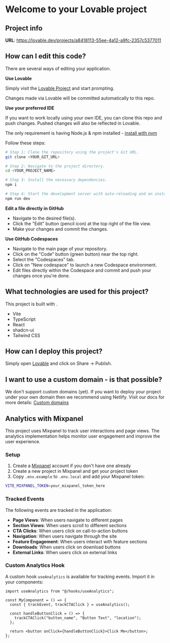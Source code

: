 # Welcome to your Lovable project

## Project info

**URL**: https://lovable.dev/projects/a8418113-55ee-4a12-a9fc-2357c5377011

## How can I edit this code?

There are several ways of editing your application.

**Use Lovable**

Simply visit the [Lovable Project](https://lovable.dev/projects/a8418113-55ee-4a12-a9fc-2357c5377011) and start prompting.

Changes made via Lovable will be committed automatically to this repo.

**Use your preferred IDE**

If you want to work locally using your own IDE, you can clone this repo and push changes. Pushed changes will also be reflected in Lovable.

The only requirement is having Node.js & npm installed - [install with nvm](https://github.com/nvm-sh/nvm#installing-and-updating)

Follow these steps:

```sh
# Step 1: Clone the repository using the project's Git URL.
git clone <YOUR_GIT_URL>

# Step 2: Navigate to the project directory.
cd <YOUR_PROJECT_NAME>

# Step 3: Install the necessary dependencies.
npm i

# Step 4: Start the development server with auto-reloading and an instant preview.
npm run dev
```

**Edit a file directly in GitHub**

- Navigate to the desired file(s).
- Click the "Edit" button (pencil icon) at the top right of the file view.
- Make your changes and commit the changes.

**Use GitHub Codespaces**

- Navigate to the main page of your repository.
- Click on the "Code" button (green button) near the top right.
- Select the "Codespaces" tab.
- Click on "New codespace" to launch a new Codespace environment.
- Edit files directly within the Codespace and commit and push your changes once you're done.

## What technologies are used for this project?

This project is built with .

- Vite
- TypeScript
- React
- shadcn-ui
- Tailwind CSS

## How can I deploy this project?

Simply open [Lovable](https://lovable.dev/projects/a8418113-55ee-4a12-a9fc-2357c5377011) and click on Share -> Publish.

## I want to use a custom domain - is that possible?

We don't support custom domains (yet). If you want to deploy your project under your own domain then we recommend using Netlify. Visit our docs for more details: [Custom domains](https://docs.lovable.dev/tips-tricks/custom-domain/)

## Analytics with Mixpanel

This project uses Mixpanel to track user interactions and page views. The analytics implementation helps monitor user engagement and improve the user experience.

### Setup

1. Create a [Mixpanel](https://mixpanel.com) account if you don't have one already
2. Create a new project in Mixpanel and get your project token
3. Copy `.env.example` to `.env.local` and add your Mixpanel token:

```sh
VITE_MIXPANEL_TOKEN=your_mixpanel_token_here
```

### Tracked Events

The following events are tracked in the application:

- **Page Views**: When users navigate to different pages
- **Section Views**: When users scroll to different sections
- **CTA Clicks**: When users click on call-to-action buttons
- **Navigation**: When users navigate through the site
- **Feature Engagement**: When users interact with feature sections
- **Downloads**: When users click on download buttons
- **External Links**: When users click on external links

### Custom Analytics Hook

A custom hook `useAnalytics` is available for tracking events. Import it in your components:

```tsx
import useAnalytics from "@/hooks/useAnalytics";

const MyComponent = () => {
  const { trackEvent, trackCTAClick } = useAnalytics();

  const handleButtonClick = () => {
    trackCTAClick("button_name", "Button Text", "location");
  };

  return <button onClick={handleButtonClick}>Click Me</button>;
};
```
